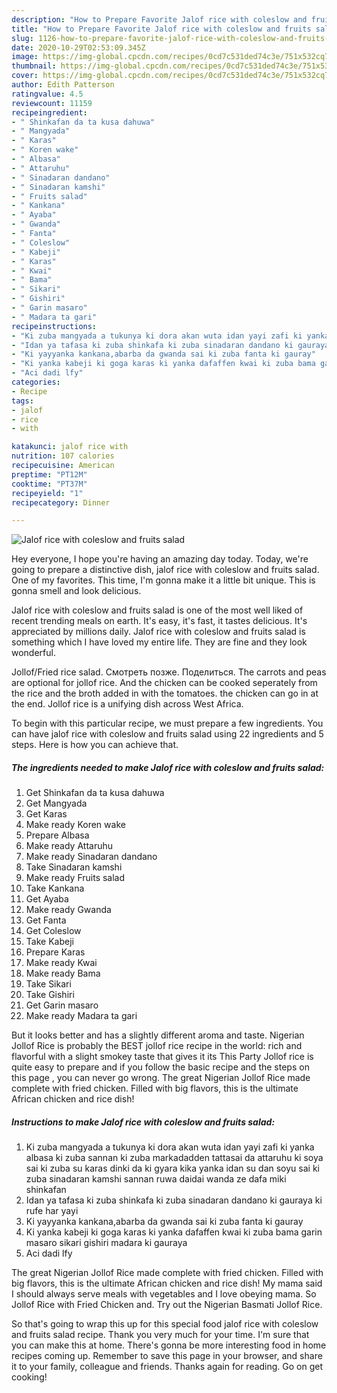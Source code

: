 ```yaml
---
description: "How to Prepare Favorite Jalof rice with coleslow and fruits salad"
title: "How to Prepare Favorite Jalof rice with coleslow and fruits salad"
slug: 1126-how-to-prepare-favorite-jalof-rice-with-coleslow-and-fruits-salad
date: 2020-10-29T02:53:09.345Z
image: https://img-global.cpcdn.com/recipes/0cd7c531ded74c3e/751x532cq70/jalof-rice-with-coleslow-and-fruits-salad-recipe-main-photo.jpg
thumbnail: https://img-global.cpcdn.com/recipes/0cd7c531ded74c3e/751x532cq70/jalof-rice-with-coleslow-and-fruits-salad-recipe-main-photo.jpg
cover: https://img-global.cpcdn.com/recipes/0cd7c531ded74c3e/751x532cq70/jalof-rice-with-coleslow-and-fruits-salad-recipe-main-photo.jpg
author: Edith Patterson
ratingvalue: 4.5
reviewcount: 11159
recipeingredient:
- " Shinkafan da ta kusa dahuwa"
- " Mangyada"
- " Karas"
- " Koren wake"
- " Albasa"
- " Attaruhu"
- " Sinadaran dandano"
- " Sinadaran kamshi"
- " Fruits salad"
- " Kankana"
- " Ayaba"
- " Gwanda"
- " Fanta"
- " Coleslow"
- " Kabeji"
- " Karas"
- " Kwai"
- " Bama"
- " Sikari"
- " Gishiri"
- " Garin masaro"
- " Madara ta gari"
recipeinstructions:
- "Ki zuba mangyada a tukunya ki dora akan wuta idan yayi zafi ki yanka albasa ki zuba sannan ki zuba markadadden tattasai da attaruhu ki soya sai ki zuba su karas dinki da ki gyara kika yanka idan su dan soyu sai ki zuba sinadaran kamshi sannan ruwa daidai wanda ze dafa miki shinkafan"
- "Idan ya tafasa ki zuba shinkafa ki zuba sinadaran dandano ki gauraya ki rufe har yayi"
- "Ki yayyanka kankana,abarba da gwanda sai ki zuba fanta ki gauray"
- "Ki yanka kabeji ki goga karas ki yanka dafaffen kwai ki zuba bama garin masaro sikari gishiri madara ki gauraya"
- "Aci dadi lfy"
categories:
- Recipe
tags:
- jalof
- rice
- with

katakunci: jalof rice with 
nutrition: 107 calories
recipecuisine: American
preptime: "PT12M"
cooktime: "PT37M"
recipeyield: "1"
recipecategory: Dinner

---
```



![Jalof rice with coleslow and fruits salad](https://img-global.cpcdn.com/recipes/0cd7c531ded74c3e/751x532cq70/jalof-rice-with-coleslow-and-fruits-salad-recipe-main-photo.jpg)

Hey everyone, I hope you're having an amazing day today. Today, we're going to prepare a distinctive dish, jalof rice with coleslow and fruits salad. One of my favorites. This time, I'm gonna make it a little bit unique. This is gonna smell and look delicious.

Jalof rice with coleslow and fruits salad is one of the most well liked of recent trending meals on earth. It's easy, it's fast, it tastes delicious. It's appreciated by millions daily. Jalof rice with coleslow and fruits salad is something which I have loved my entire life. They are fine and they look wonderful.

Jollof/Fried rice salad. Смотреть позже. Поделиться. The carrots and peas are optional for jollof rice. And the chicken can be cooked seperately from the rice and the broth added in with the tomatoes. the chicken can go in at the end. Jollof rice is a unifying dish across West Africa.


To begin with this particular recipe, we must prepare a few ingredients. You can have jalof rice with coleslow and fruits salad using 22 ingredients and 5 steps. Here is how you can achieve that.

<!--inarticleads1-->

##### The ingredients needed to make Jalof rice with coleslow and fruits salad:

1. Get  Shinkafan da ta kusa dahuwa
1. Get  Mangyada
1. Get  Karas
1. Make ready  Koren wake
1. Prepare  Albasa
1. Make ready  Attaruhu
1. Make ready  Sinadaran dandano
1. Take  Sinadaran kamshi
1. Make ready  Fruits salad
1. Take  Kankana
1. Get  Ayaba
1. Make ready  Gwanda
1. Get  Fanta
1. Get  Coleslow
1. Take  Kabeji
1. Prepare  Karas
1. Make ready  Kwai
1. Make ready  Bama
1. Take  Sikari
1. Take  Gishiri
1. Get  Garin masaro
1. Make ready  Madara ta gari


But it looks better and has a slightly different aroma and taste. Nigerian Jollof Rice is probably the BEST jollof rice recipe in the world: rich and flavorful with a slight smokey taste that gives it its This Party Jollof rice is quite easy to prepare and if you follow the basic recipe and the steps on this page , you can never go wrong. The great Nigerian Jollof Rice made complete with fried chicken. Filled with big flavors, this is the ultimate African chicken and rice dish! 

<!--inarticleads2-->

##### Instructions to make Jalof rice with coleslow and fruits salad:

1. Ki zuba mangyada a tukunya ki dora akan wuta idan yayi zafi ki yanka albasa ki zuba sannan ki zuba markadadden tattasai da attaruhu ki soya sai ki zuba su karas dinki da ki gyara kika yanka idan su dan soyu sai ki zuba sinadaran kamshi sannan ruwa daidai wanda ze dafa miki shinkafan
1. Idan ya tafasa ki zuba shinkafa ki zuba sinadaran dandano ki gauraya ki rufe har yayi
1. Ki yayyanka kankana,abarba da gwanda sai ki zuba fanta ki gauray
1. Ki yanka kabeji ki goga karas ki yanka dafaffen kwai ki zuba bama garin masaro sikari gishiri madara ki gauraya
1. Aci dadi lfy


The great Nigerian Jollof Rice made complete with fried chicken. Filled with big flavors, this is the ultimate African chicken and rice dish! My mama said I should always serve meals with vegetables and I love obeying mama. So Jollof Rice with Fried Chicken and. Try out the Nigerian Basmati Jollof Rice. 

So that's going to wrap this up for this special food jalof rice with coleslow and fruits salad recipe. Thank you very much for your time. I'm sure that you can make this at home. There's gonna be more interesting food in home recipes coming up. Remember to save this page in your browser, and share it to your family, colleague and friends. Thanks again for reading. Go on get cooking!
